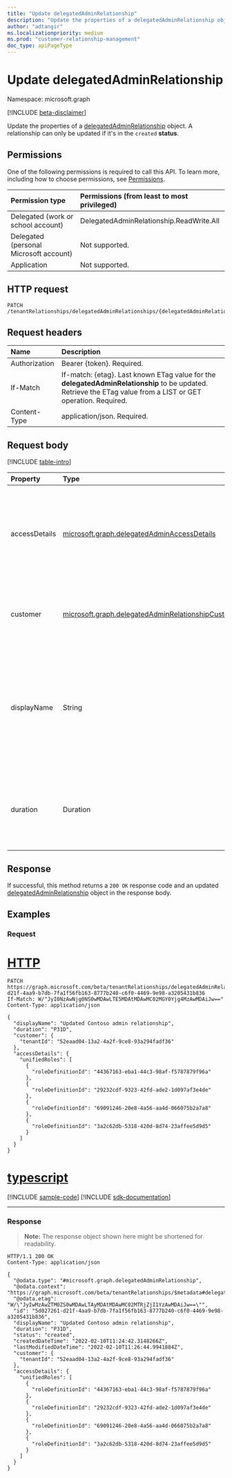 ```yaml
---
title: "Update delegatedAdminRelationship"
description: "Update the properties of a delegatedAdminRelationship object."
author: "adtangir"
ms.localizationpriority: medium
ms.prod: "customer-relationship-management"
doc_type: apiPageType
---
```


# Update delegatedAdminRelationship
Namespace: microsoft.graph

[!INCLUDE [beta-disclaimer](../../includes/beta-disclaimer.md)]

Update the properties of a [delegatedAdminRelationship](../resources/delegatedadminrelationship.md) object. A relationship can only be updated if it's in the `created` **status**.

## Permissions
One of the following permissions is required to call this API. To learn more, including how to choose permissions, see [Permissions](/graph/permissions-reference).

|Permission type|Permissions (from least to most privileged)|
|:---|:---|
|Delegated (work or school account)| DelegatedAdminRelationship.ReadWrite.All |
|Delegated (personal Microsoft account)| Not supported. |
|Application| Not supported. |

## HTTP request

<!-- {
  "blockType": "ignored"
}
-->
``` http
PATCH /tenantRelationships/delegatedAdminRelationships/{delegatedAdminRelationshipId}
```

## Request headers
|Name|Description|
|:---|:---|
|Authorization|Bearer {token}. Required.|
|If-Match|If-match: {etag}. Last known ETag value for the **delegatedAdminRelationship** to be updated. Retrieve the ETag value from a LIST or GET operation. Required.|
|Content-Type|application/json. Required.|

## Request body
[!INCLUDE [table-intro](../../includes/update-property-table-intro.md)]


|Property|Type|Description|
|:---|:---|:---|
|accessDetails|[microsoft.graph.delegatedAdminAccessDetails](../resources/delegatedadminaccessdetails.md)|The identifiers of the administrative roles that the partner requests or has access to in the customer tenant.|
|customer|[microsoft.graph.delegatedAdminRelationshipCustomerParticipant](../resources/delegatedadminrelationshipcustomerparticipant.md)|The display name and unique identifier of the customer of the relationship.|
|displayName|String|The display name of the relationship used for ease of identification. Must be unique across *all* delegated admin relationships of the partner.|
|duration|Duration|The duration of the relationship in ISO 8601 format. Must be a value between `P1D` and `P2Y` inclusive.|


## Response

If successful, this method returns a `200 OK` response code and an updated [delegatedAdminRelationship](../resources/delegatedadminrelationship.md) object in the response body.

## Examples

### Request

# [HTTP](#tab/http)
<!-- {
  "blockType": "request",
  "name": "update_delegatedadminrelationship"
}
-->
``` http
PATCH https://graph.microsoft.com/beta/tenantRelationships/delegatedAdminRelationships/5d027261-d21f-4aa9-b7db-7fa1f56fb163-8777b240-c6f0-4469-9e98-a3205431b836
If-Match: W/"JyI0NzAwNjg0NS0wMDAwLTE5MDAtMDAwMC02MGY0Yjg4MzAwMDAiJw=="
Content-Type: application/json

{
  "displayName": "Updated Contoso admin relationship",
  "duration": "P31D",
  "customer": {
    "tenantId": "52eaad04-13a2-4a2f-9ce8-93a294fadf36"
  },
  "accessDetails": {
    "unifiedRoles": [
      {
        "roleDefinitionId": "44367163-eba1-44c3-98af-f5787879f96a"
      },
      {
        "roleDefinitionId": "29232cdf-9323-42fd-ade2-1d097af3e4de"
      },
      {
        "roleDefinitionId": "69091246-20e8-4a56-aa4d-066075b2a7a8"
      },
      {
        "roleDefinitionId": "3a2c62db-5318-420d-8d74-23affee5d9d5"
      }
    ]
  }
}
```
# [typescript](#tab/typescript)
[!INCLUDE [sample-code](../includes/snippets/typescript/update-delegatedadminrelationship-typescript-snippets.md)]
[!INCLUDE [sdk-documentation](../includes/snippets/snippets-sdk-documentation-link.md)]

---



### Response
>**Note:** The response object shown here might be shortened for readability.
<!-- {
  "blockType": "response",
  "truncated": true,
  "@odata.type": "microsoft.graph.delegatedAdminRelationship"
}
-->
``` http
HTTP/1.1 200 OK
Content-Type: application/json

{
  "@odata.type": "#microsoft.graph.delegatedAdminRelationship",
  "@odata.context": "https://graph.microsoft.com/beta/tenantRelationships/$metadata#delegatedAdminRelationships/$entity",
  "@odata.etag": "W/\"JyIwMzAwZTM0ZS0wMDAwLTAyMDAtMDAwMC02MTRjZjI1YzAwMDAiJw==\"",
  "id": "5d027261-d21f-4aa9-b7db-7fa1f56fb163-8777b240-c6f0-4469-9e98-a3205431b836",
  "displayName": "Updated Contoso admin relationship",
  "duration": "P31D",
  "status": "created",
  "createdDateTime": "2022-02-10T11:24:42.3148266Z",
  "lastModifiedDateTime": "2022-02-10T11:26:44.9941884Z",
  "customer": {
    "tenantId": "52eaad04-13a2-4a2f-9ce8-93a294fadf36"
  },
  "accessDetails": {
    "unifiedRoles": [
      {
        "roleDefinitionId": "44367163-eba1-44c3-98af-f5787879f96a"
      },
      {
        "roleDefinitionId": "29232cdf-9323-42fd-ade2-1d097af3e4de"
      },
      {
        "roleDefinitionId": "69091246-20e8-4a56-aa4d-066075b2a7a8"
      },
      {
        "roleDefinitionId": "3a2c62db-5318-420d-8d74-23affee5d9d5"
      }
    ]
  }
}
```

